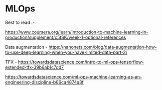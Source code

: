 # MLOps

Best to read :-</br>

https://www.coursera.org/learn/introduction-to-machine-learning-in-production/supplement/c5tSK/week-1-optional-references</br>

Data augmentation - https://nanonets.com/blog/data-augmentation-how-to-use-deep-learning-when-you-have-limited-data-part-2/

TFX - https://towardsdatascience.com/intro-to-ml-ops-tensorflow-extended-tfx-39b6ab1c7dd7

https://towardsdatascience.com/ml-ops-machine-learning-as-an-engineering-discipline-b86ca4874a3f